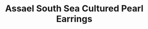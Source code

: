 ---
title: Assael South Sea Cultured Pearl Earrings
description: |
  Iconic and incomparable - exquisite South Sea pearls are wreathed in rows of Diamonds for the ultimate statement earring.
specs: |
  13.8 - 13.9mm South Sea Cultured Pearls with 13.81 carats of Diamonds set in Platinum.
images:
  - image_path: /uploads/assael-south-sea-cultured-pearl-earrings.png
_category:
order_number: 28
categories:
  - earrings
---